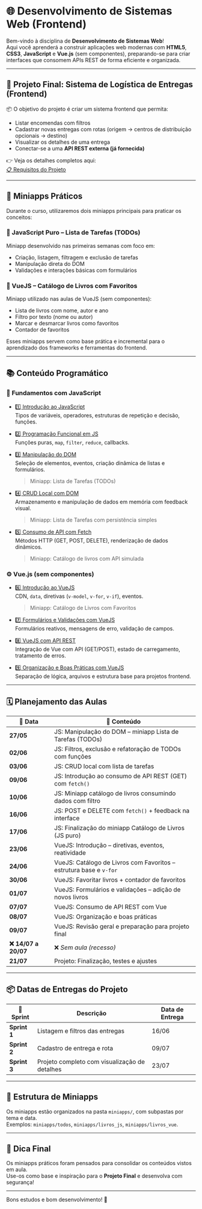 # 🌐 Desenvolvimento de Sistemas Web (Frontend)

Bem-vindo à disciplina de **Desenvolvimento de Sistemas Web**!  
Aqui você aprenderá a construir aplicações web modernas com **HTML5**, **CSS3**, **JavaScript** e **Vue.js** (sem componentes), preparando-se para criar interfaces que consomem APIs REST de forma eficiente e organizada.

---

## 🎯 Projeto Final: Sistema de Logística de Entregas (Frontend)

📦 O objetivo do projeto é criar um sistema frontend que permita:

- Listar encomendas com filtros
- Cadastrar novas entregas com rotas (origem → centros de distribuição opcionais → destino)
- Visualizar os detalhes de uma entrega
- Conectar-se a uma **API REST externa (já fornecida)**

👉 Veja os detalhes completos aqui:  
[📋 Requisitos do Projeto](projeto/requisitos.md)

---

## 🧪 Miniapps Práticos

Durante o curso, utilizaremos dois miniapps principais para praticar os conceitos:

### 🔹 JavaScript Puro – Lista de Tarefas (TODOs)

Miniapp desenvolvido nas primeiras semanas com foco em:

- Criação, listagem, filtragem e exclusão de tarefas
- Manipulação direta do DOM
- Validações e interações básicas com formulários

### 🔸 VueJS – Catálogo de Livros com Favoritos

Miniapp utilizado nas aulas de VueJS (sem componentes):

- Lista de livros com nome, autor e ano
- Filtro por texto (nome ou autor)
- Marcar e desmarcar livros como favoritos
- Contador de favoritos

Esses miniapps servem como base prática e incremental para o aprendizado dos frameworks e ferramentas do frontend.

---

## 📚 Conteúdo Programático

### 🧱 Fundamentos com JavaScript

- [1️⃣ Introdução ao JavaScript](js/introducao.md)  
  Tipos de variáveis, operadores, estruturas de repetição e decisão, funções.

- [2️⃣ Programação Funcional em JS](js/pf.md)  
  Funções puras, `map`, `filter`, `reduce`, callbacks.

- [3️⃣ Manipulação do DOM](js/dom.md)  
  Seleção de elementos, eventos, criação dinâmica de listas e formulários.
  > Miniapp: Lista de Tarefas (TODOs)

- [4️⃣ CRUD Local com DOM](js/crud_local.md)  
  Armazenamento e manipulação de dados em memória com feedback visual.
  > Miniapp: Lista de Tarefas com persistência simples

- [5️⃣ Consumo de API com Fetch](js/api_fetch.md)  
  Métodos HTTP (GET, POST, DELETE), renderização de dados dinâmicos.
  > Miniapp: Catálogo de livros com API simulada

### ⚙️ Vue.js (sem componentes)

- [6️⃣ Introdução ao VueJS](js/vue_intro.md)  
  CDN, `data`, diretivas (`v-model`, `v-for`, `v-if`), eventos.
  > Miniapp: Catálogo de Livros com Favoritos

- [7️⃣ Formulários e Validações com VueJS](js/vue_forms.md)  
  Formulários reativos, mensagens de erro, validação de campos.

- [8️⃣ VueJS com API REST](js/vue_api.md)  
  Integração de Vue com API (GET/POST), estado de carregamento, tratamento de erros.

- [9️⃣ Organização e Boas Práticas com VueJS](js/vue_estrutura.md)  
  Separação de lógica, arquivos e estrutura base para projetos frontend.

---

## 🗓️ Planejamento das Aulas

| 📅 Data     | 📘 Conteúdo                                                                 |
|------------|------------------------------------------------------------------------------|
| **27/05**  | JS: Manipulação do DOM – miniapp Lista de Tarefas (TODOs)                   |
| **02/06**  | JS: Filtros, exclusão e refatoração de TODOs com funções                     |
| **03/06**  | JS: CRUD local com lista de tarefas                                          |
| **09/06**  | JS: Introdução ao consumo de API REST (GET) com `fetch()`                   |
| **10/06**  | JS: Miniapp catálogo de livros consumindo dados com filtro                   |
| **16/06**  | JS: POST e DELETE com `fetch()` + feedback na interface                      |
| **17/06**  | JS: Finalização do miniapp Catálogo de Livros (JS puro)                      |
| **23/06**  | VueJS: Introdução – diretivas, eventos, reatividade                          |
| **24/06**  | VueJS: Catálogo de Livros com Favoritos – estrutura base e `v-for`           |
| **30/06**  | VueJS: Favoritar livros + contador de favoritos                              |
| **01/07**  | VueJS: Formulários e validações – adição de novos livros                    |
| **07/07**  | VueJS: Consumo de API REST com Vue                                           |
| **08/07**  | VueJS: Organização e boas práticas                                           |
| **09/07**  | VueJS: Revisão geral e preparação para projeto final                         |
| **❌ 14/07 a 20/07** | ❌ *Sem aula (recesso)*                                                |
| **21/07**  | Projeto: Finalização, testes e ajustes                                       |

---

## 📦 Datas de Entregas do Projeto

| 🏁 Sprint | Descrição                                            | Data de Entrega |
|----------|--------------------------------------------------------|-----------------|
| **Sprint 1** | Listagem e filtros das entregas                     | 16/06           |
| **Sprint 2** | Cadastro de entrega e rota                          | 09/07           |
| **Sprint 3** | Projeto completo com visualização de detalhes       | 23/07           |

---

## 📂 Estrutura de Miniapps

Os miniapps estão organizados na pasta `miniapps/`, com subpastas por tema e data.  
Exemplos: `miniapps/todos`, `miniapps/livros_js`, `miniapps/livros_vue`.

---

## 🧠 Dica Final

Os miniapps práticos foram pensados para consolidar os conteúdos vistos em aula.  
Use-os como base e inspiração para o **Projeto Final** e desenvolva com segurança!

---

Bons estudos e bom desenvolvimento! 🚀
